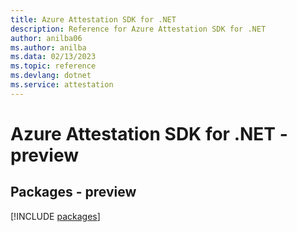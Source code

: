 ```yaml
---
title: Azure Attestation SDK for .NET
description: Reference for Azure Attestation SDK for .NET
author: anilba06
ms.author: anilba
ms.data: 02/13/2023
ms.topic: reference
ms.devlang: dotnet
ms.service: attestation
---
```

# Azure Attestation SDK for .NET - preview
## Packages - preview
[!INCLUDE [packages](attestation-index.md)]